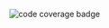 ![code coverage badge](https://github.com/haidar1337/learn-cicd-starter/actions/workflows/ci.yml/badge.svg)
